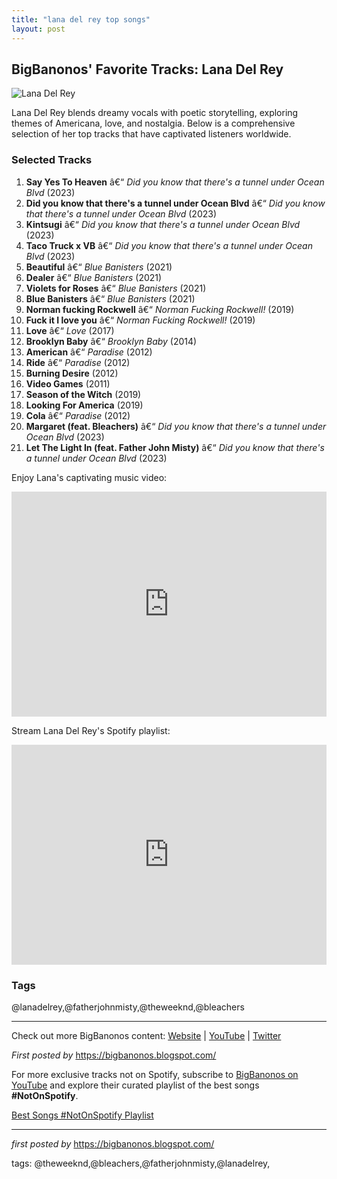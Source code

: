 ```yaml
---
title: "lana del rey top songs"
layout: post
---
```

<h2>BigBanonos' Favorite Tracks: Lana Del Rey</h2> <div > <img src="https://www.billboard.com/wp-content/uploads/media/02-Lana-Del-Rey-cr-Neil-Krug-2017-press-photos-billboard-1548.jpg?w=942&h=623&crop=1" alt="Lana Del Rey" />
</div> <p>Lana Del Rey blends dreamy vocals with poetic storytelling, exploring themes of Americana, love, and nostalgia. Below is a comprehensive selection of her top tracks that have captivated listeners worldwide.</p> <h3>Selected Tracks</h3>
<ol> <li><strong>Say Yes To Heaven</strong> â€“ <em>Did you know that there's a tunnel under Ocean Blvd</em> (2023)</li> <li><strong>Did you know that there's a tunnel under Ocean Blvd</strong> â€“ <em>Did you know that there's a tunnel under Ocean Blvd</em> (2023)</li> <li><strong>Kintsugi</strong> â€“ <em>Did you know that there's a tunnel under Ocean Blvd</em> (2023)</li> <li><strong>Taco Truck x VB</strong> â€“ <em>Did you know that there's a tunnel under Ocean Blvd</em> (2023)</li> <li><strong>Beautiful</strong> â€“ <em>Blue Banisters</em> (2021)</li> <li><strong>Dealer</strong> â€“ <em>Blue Banisters</em> (2021)</li> <li><strong>Violets for Roses</strong> â€“ <em>Blue Banisters</em> (2021)</li> <li><strong>Blue Banisters</strong> â€“ <em>Blue Banisters</em> (2021)</li> <li><strong>Norman fucking Rockwell</strong> â€“ <em>Norman Fucking Rockwell!</em> (2019)</li> <li><strong>Fuck it I love you</strong> â€“ <em>Norman Fucking Rockwell!</em> (2019)</li> <li><strong>Love</strong> â€“ <em>Love</em> (2017)</li> <li><strong>Brooklyn Baby</strong> â€“ <em>Brooklyn Baby</em> (2014)</li> <li><strong>American</strong> â€“ <em>Paradise</em> (2012)</li> <li><strong>Ride</strong> â€“ <em>Paradise</em> (2012)</li> <li><strong>Burning Desire</strong> (2012)</li> <li><strong>Video Games</strong> (2011)</li> <li><strong>Season of the Witch</strong> (2019)</li> <li><strong>Looking For America</strong> (2019)</li> <li><strong>Cola</strong> â€“ <em>Paradise</em> (2012)</li> <li><strong>Margaret (feat. Bleachers)</strong> â€“ <em>Did you know that there's a tunnel under Ocean Blvd</em> (2023)</li> <li><strong>Let The Light In (feat. Father John Misty)</strong> â€“ <em>Did you know that there's a tunnel under Ocean Blvd</em> (2023)</li>
</ol> <p>Enjoy Lana's captivating music video:</p>
<iframe src="https://www.youtube.com/embed/fUMby-Yb9PA" width="100%" height="360" frameBorder="0" allowfullscreen=""></iframe> <p>Stream Lana Del Rey's Spotify playlist:</p>
<iframe src="https://open.spotify.com/embed/playlist/7zDVNMqQnFNaAFOKUMWIDI?utm_source=generator" width="100%" height="352" frameBorder="0" allowfullscreen=""></iframe> <h3>Tags</h3>
<p>@lanadelrey,@fatherjohnmisty,@theweeknd,@bleachers</p> <hr />
<p>Check out more BigBanonos content: <a href="https://bigbanonos.blogspot.com/" target="_blank">Website</a> | <a href="https://www.youtube.com/@BigBanonos" target="_blank">YouTube</a> | <a href="https://x.com/bigbanonos" target="_blank">Twitter</a></p>
<p><em>First posted by</em> <a href="https://bigbanonos.blogspot.com/" rel="noopener" target="_new">https://bigbanonos.blogspot.com/</a></p>


<!--Subscribe and Playlist Links-->
<div>
    <p>For more exclusive tracks not on Spotify, subscribe to <a href="https://www.youtube.com/@BigBanonos" target="_blank">BigBanonos on YouTube</a> and explore their curated playlist of the best songs <strong>#NotOnSpotify</strong>.</p>
    <p><a href="https://www.youtube.com/playlist?list=PLtuNtuTatqI0kFahUCbtbfenC_ET5O_tr" target="_blank">Best Songs #NotOnSpotify Playlist<br /></a></p></div>

<hr />

<p><em>first posted by</em> <a href="https://bigbanonos.blogspot.com/" rel="noopener" target="_new">https://bigbanonos.blogspot.com/</a></p>

<p>tags: @theweeknd,@bleachers,@fatherjohnmisty,@lanadelrey,</p>
